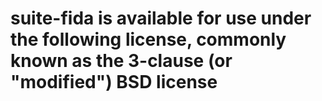 
# suite-fida is available for use under the following license, commonly known as the 3-clause (or "modified") BSD license

